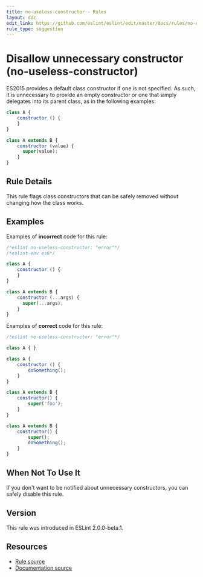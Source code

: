 ```yaml
---
title: no-useless-constructor - Rules
layout: doc
edit_link: https://github.com/eslint/eslint/edit/master/docs/rules/no-useless-constructor.md
rule_type: suggestion
---
```

<!-- Note: No pull requests accepted for this file. See README.md in the root directory for details. -->

# Disallow unnecessary constructor (no-useless-constructor)

ES2015 provides a default class constructor if one is not specified. As such, it is unnecessary to provide an empty constructor or one that simply delegates into its parent class, as in the following examples:

```js
class A {
    constructor () {
    }
}

class A extends B {
    constructor (value) {
      super(value);
    }
}
```

## Rule Details

This rule flags class constructors that can be safely removed without changing how the class works.

## Examples

Examples of **incorrect** code for this rule:

```js
/*eslint no-useless-constructor: "error"*/
/*eslint-env es6*/

class A {
    constructor () {
    }
}

class A extends B {
    constructor (...args) {
      super(...args);
    }
}
```

Examples of **correct** code for this rule:

```js
/*eslint no-useless-constructor: "error"*/

class A { }

class A {
    constructor () {
        doSomething();
    }
}

class A extends B {
    constructor() {
        super('foo');
    }
}

class A extends B {
    constructor() {
        super();
        doSomething();
    }
}
```

## When Not To Use It

If you don't want to be notified about unnecessary constructors, you can safely disable this rule.

## Version

This rule was introduced in ESLint 2.0.0-beta.1.

## Resources

* [Rule source](https://github.com/eslint/eslint/tree/master/lib/rules/no-useless-constructor.js)
* [Documentation source](https://github.com/eslint/eslint/tree/master/docs/rules/no-useless-constructor.md)
